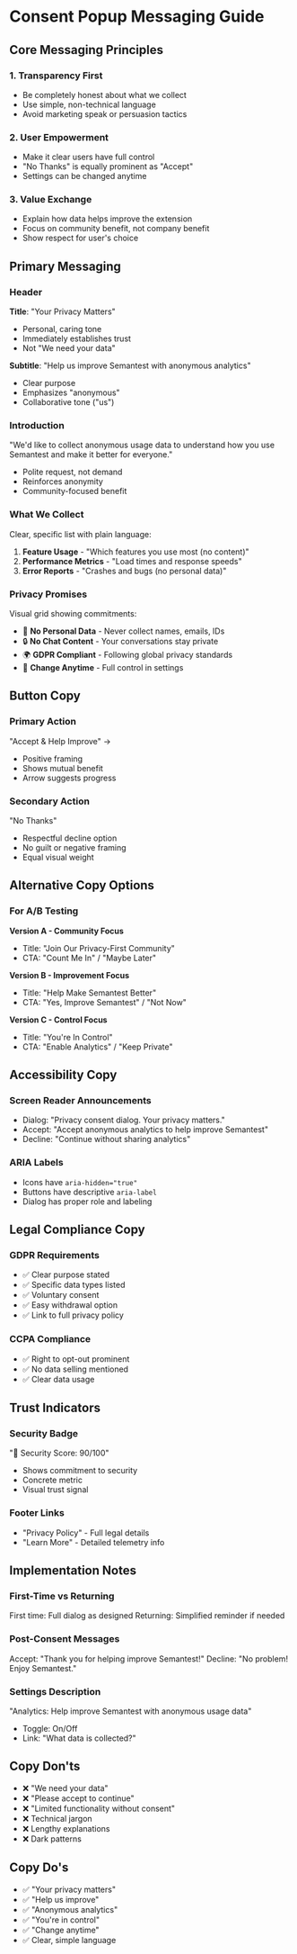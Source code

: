 # Consent Popup Messaging Guide

## Core Messaging Principles

### 1. Transparency First
- Be completely honest about what we collect
- Use simple, non-technical language
- Avoid marketing speak or persuasion tactics

### 2. User Empowerment
- Make it clear users have full control
- "No Thanks" is equally prominent as "Accept"
- Settings can be changed anytime

### 3. Value Exchange
- Explain how data helps improve the extension
- Focus on community benefit, not company benefit
- Show respect for user's choice

## Primary Messaging

### Header
**Title**: "Your Privacy Matters"
- Personal, caring tone
- Immediately establishes trust
- Not "We need your data"

**Subtitle**: "Help us improve Semantest with anonymous analytics"
- Clear purpose
- Emphasizes "anonymous"
- Collaborative tone ("us")

### Introduction
"We'd like to collect anonymous usage data to understand how you use Semantest and make it better for everyone."
- Polite request, not demand
- Reinforces anonymity
- Community-focused benefit

### What We Collect
Clear, specific list with plain language:
1. **Feature Usage** - "Which features you use most (no content)"
2. **Performance Metrics** - "Load times and response speeds"
3. **Error Reports** - "Crashes and bugs (no personal data)"

### Privacy Promises
Visual grid showing commitments:
- 🚫 **No Personal Data** - Never collect names, emails, IDs
- 🔒 **No Chat Content** - Your conversations stay private
- 🌍 **GDPR Compliant** - Following global privacy standards
- 🔄 **Change Anytime** - Full control in settings

## Button Copy

### Primary Action
"Accept & Help Improve" →
- Positive framing
- Shows mutual benefit
- Arrow suggests progress

### Secondary Action
"No Thanks"
- Respectful decline option
- No guilt or negative framing
- Equal visual weight

## Alternative Copy Options

### For A/B Testing

**Version A - Community Focus**
- Title: "Join Our Privacy-First Community"
- CTA: "Count Me In" / "Maybe Later"

**Version B - Improvement Focus**
- Title: "Help Make Semantest Better"
- CTA: "Yes, Improve Semantest" / "Not Now"

**Version C - Control Focus**
- Title: "You're In Control"
- CTA: "Enable Analytics" / "Keep Private"

## Accessibility Copy

### Screen Reader Announcements
- Dialog: "Privacy consent dialog. Your privacy matters."
- Accept: "Accept anonymous analytics to help improve Semantest"
- Decline: "Continue without sharing analytics"

### ARIA Labels
- Icons have `aria-hidden="true"`
- Buttons have descriptive `aria-label`
- Dialog has proper role and labeling

## Legal Compliance Copy

### GDPR Requirements
- ✅ Clear purpose stated
- ✅ Specific data types listed
- ✅ Voluntary consent
- ✅ Easy withdrawal option
- ✅ Link to full privacy policy

### CCPA Compliance
- ✅ Right to opt-out prominent
- ✅ No data selling mentioned
- ✅ Clear data usage

## Trust Indicators

### Security Badge
"🔐 Security Score: 90/100"
- Shows commitment to security
- Concrete metric
- Visual trust signal

### Footer Links
- "Privacy Policy" - Full legal details
- "Learn More" - Detailed telemetry info

## Implementation Notes

### First-Time vs Returning
First time: Full dialog as designed
Returning: Simplified reminder if needed

### Post-Consent Messages
Accept: "Thank you for helping improve Semantest!"
Decline: "No problem! Enjoy Semantest."

### Settings Description
"Analytics: Help improve Semantest with anonymous usage data"
- Toggle: On/Off
- Link: "What data is collected?"

## Copy Don'ts
- ❌ "We need your data"
- ❌ "Please accept to continue"
- ❌ "Limited functionality without consent"
- ❌ Technical jargon
- ❌ Lengthy explanations
- ❌ Dark patterns

## Copy Do's
- ✅ "Your privacy matters"
- ✅ "Help us improve"
- ✅ "Anonymous analytics"
- ✅ "You're in control"
- ✅ "Change anytime"
- ✅ Clear, simple language